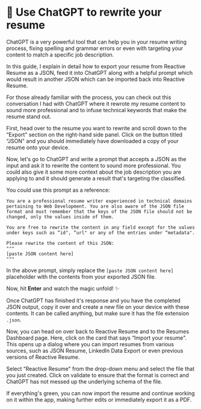 # 🧠 Use ChatGPT to rewrite your resume

ChatGPT is a very powerful tool that can help you in your resume writing process, fixing spelling and grammar errors or even with targeting your content to match a specific job description.

In this guide, I explain in detail how to export your resume from Reactive Resume as a JSON, feed it into ChatGPT along with a helpful prompt which would result in another JSON which can be imported back into Reactive Resume.

For those already familiar with the process, you can check out this conversation I had with ChatGPT where it rewrote my resume content to sound more professional and to infuse technical keywords that make the resume stand out.

First, head over to the resume you want to rewrite and scroll down to the “Export" section on the right-hand side panel. Click on the button titled “JSON" and you should immediately have downloaded a copy of your resume onto your device.

Now, let's go to ChatGPT and write a prompt that accepts a JSON as the input and ask it to rewrite the content to sound more professional. You could also give it some more context about the job description you are applying to and it should generate a result that's targeting the classified.

You could use this prompt as a reference:

```
You are a professional resume writer experienced in technical domains pertaining to Web Development. You are also aware of the JSON file format and must remember that the keys of the JSON file should not be changed, only the values inside of them.

You are free to rewrite the content in any field except for the values under keys such as “id", “url" or any of the entries under “metadata".

Please rewrite the content of this JSON:
"""
[paste JSON content here]
"""
```

In the above prompt, simply replace the `[paste JSON content here]` placeholder with the contents from your exported JSON file.

Now, hit **Enter** and watch the magic unfold! ✨

Once ChatGPT has finished it's response and you have the completed JSON output, copy it over and create a new file on your device with these contents. It can be called anything, but make sure it has the file extension `.json`.

Now, you can head on over back to Reactive Resume and to the Resumes Dashboard page. Here, click on the card that says “Import your resume". This opens up a dialog where you can import resumes from various sources, such as JSON Resume, LinkedIn Data Export or even previous versions of Reactive Resume.

Select “Reactive Resume" from the drop-down menu and select the file that you just created. Click on validate to ensure that the format is correct and ChatGPT has not messed up the underlying schema of the file.

If everything's green, you can now import the resume and continue working on it within the app, making further edits or immediately export it as a PDF.
